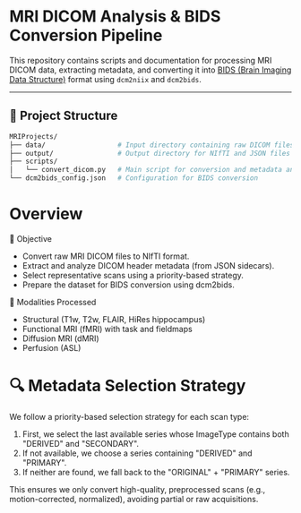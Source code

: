 # MRI DICOM Analysis & BIDS Conversion Pipeline

This repository contains scripts and documentation for processing MRI DICOM data, extracting metadata, and converting it into [BIDS (Brain Imaging Data Structure)](https://bids.neuroimaging.io/) format using `dcm2niix` and `dcm2bids`.

---

## 📁 Project Structure

```bash
MRIProjects/
├── data/                  # Input directory containing raw DICOM files
├── output/                # Output directory for NIfTI and JSON files from dcm2niix
├── scripts/
│   └── convert_dicom.py   # Main script for conversion and metadata analysis
└── dcm2bids_config.json   # Configuration for BIDS conversion
```

# Overview
🎯 Objective
- Convert raw MRI DICOM files to NIfTI format.
- Extract and analyze DICOM header metadata (from JSON sidecars).
- Select representative scans using a priority-based strategy.
- Prepare the dataset for BIDS conversion using dcm2bids.

🧠 Modalities Processed
- Structural (T1w, T2w, FLAIR, HiRes hippocampus)
- Functional MRI (fMRI) with task and fieldmaps
- Diffusion MRI (dMRI)
- Perfusion (ASL)

# 🔍 Metadata Selection Strategy
We follow a priority-based selection strategy for each scan type:

1. First, we select the last available series whose ImageType contains both "DERIVED" and "SECONDARY".
2. If not available, we choose a series containing "DERIVED" and "PRIMARY".
3. If neither are found, we fall back to the "ORIGINAL" + "PRIMARY" series.

This ensures we only convert high-quality, preprocessed scans (e.g., motion-corrected, normalized), avoiding partial or raw acquisitions.
